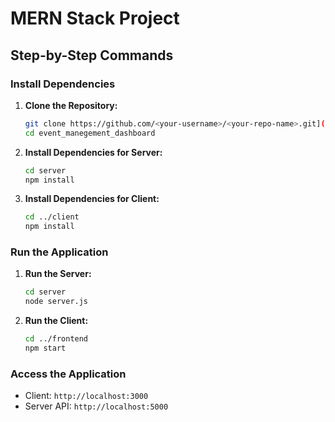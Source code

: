 # MERN Stack Project

## Step-by-Step Commands

### Install Dependencies

1. **Clone the Repository:**

   ```bash
   git clone https://github.com/<your-username>/<your-repo-name>.git](https://github.com/aksharkh/Event-Management.git
   cd event_manegement_dashboard
   ```

2. **Install Dependencies for Server:**

   ```bash
   cd server
   npm install
   ```

3. **Install Dependencies for Client:**

   ```bash
   cd ../client
   npm install
   ```

### Run the Application

1. **Run the Server:**

   ```bash
   cd server
   node server.js
   ```

2. **Run the Client:**

   ```bash
   cd ../frontend
   npm start
   ```

### Access the Application

- Client: `http://localhost:3000`
- Server API: `http://localhost:5000`

